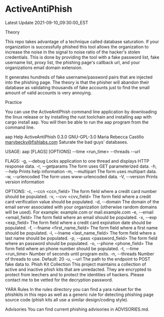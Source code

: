 # ActiveAntiPhish

Latest Update 2021-09-10_09:30:00_EST

Theory

This repo takes advantage of a technique called database saturation. If your organization is successfully phished this tool allows the organization to increase the noise in the signal to noise ratio of the hacker's stolen credentials. This is done by providing the tool with a fake password list, fake username list, proxy list, the phishing page's callback url, and your organizations email domain extension.

It generates hundreds of fake username/password pairs that are injected into the phishing page.
The theory is that the phisher will abandon their database as validating thousands of fake accounts just to find the small amount of valid accounts is very annoying.

Practice

You can use the ActiveAntiPhish command line application by downloading the linux release or by installing the rust toolchain and installing aap with cargo install aap. You will then be able to run the aap program from the command line.

aap Help
ActiveAntiPhish 0.3.0	GNU-GPL-3.0
Maria Rebecca  Castillo <marybecky@fishlabs.com>
Saturate the bad guys' databases.

USAGE:
    aap [FLAGS] [OPTIONS] --time <run_time> --threads <threads> --url <url>

FLAGS:
    -g, --debug         Locks application to one thread and displays HTTP response data.
    -r, --getparams     The form uses GET parameterized data.
    -h, --help          Prints help information
    -m, --multipart     The form uses multipart data.
    -w, --urlencoded    The form uses www-urlencoded data.
    -V, --version       Prints version information

OPTIONS:
    -c, --ccn <ccn_field>             The form field where a credit card number should be populated.
    -v, --cvv <cvv_field>             The form field where a credit card verification value should be populated.
    -d, --domain <domain>             The domain of the email server associated with your organization (otherwise random
                                      domains will be used). For example: example.com or mail.example.com
    -e, --email <email_field>         The form field where an email should be populated.
    -x, --exp <exp_field>             The form field where a credit card expiration date should be populated.
    -f, --fname <first_name_field>    The form field where a first name should be populated.
    -l, --lname <last_name_field>     The form field where a last name should be populated.
    -p, --pass <password_field>       The form field where an password should be populated.
    -o, --phone <phone_field>         The form field where an phone number should be populated.
    -t, --time <run_time>             Number of seconds until program exits.
    -n, --threads <threads>           Number of threads to use. Default: 20
    -u, --url <url>                   The path to the endpoint to POST fake data to.
Phish Kit Collection
This project maintains a collection of active and inactive phish kits that are unredacted. They are encrypted to protect from leechers and to protect the identities of hackers. Please contact me to be vetted for the decryption password.

YARA Rules
In the rules directory you can find a yara ruleset for the phishkits in this repo as well as a generic rule for detecting phishing page source code (phish kits all use a similar design/coding style).

Advisories
You can find current phishing advisories in ADVISORIES.md.
